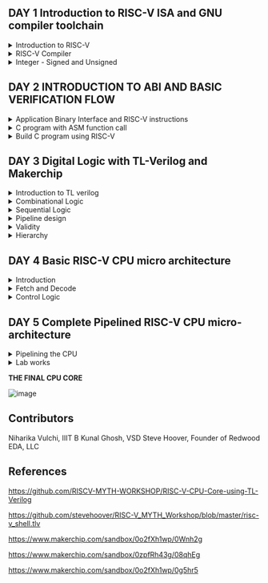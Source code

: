 ## DAY 1 Introduction to RISC-V ISA and GNU compiler toolchain

<details>
<summary>
Introduction to RISC-V
</summary>
RISC-V is an open-source instruction set architecture (ISA) designed with simplicity and versatility. It features a modular structure, enabling custom extensions for diverse applications. Its load-store memory model and compact register set streamline execution. Privilege levels ensure secure operation. RISC-V suits embedded systems to high-performance computing, fostering innovation through open collaboration and customization. It is a 64 bit architecture.

Applications to Hardware: There are 3 major steps of how an application can be run on hardware, which are as follows:

**Operating System:**

Interface between hardware and user.

**Compiler**

Converts the high level language to respective instruction set which are hardware specific such as MIPS, Intel or RISC-V. 

**Assembler**

Converts the output from compiler, to binary language which are further fed to the hardware.

The below figure shows detailed description:


![image](https://github.com/NharikaVulchi/ASIC_RISCV-_workshop/assets/83216569/a693e7e6-736a-4423-a8b1-4e3da4f9fc7d)


The detailed ISA can be found here   https://riscv.org/wp-content/uploads/2017/05/riscv-spec-v2.2.pdf
</details>


<details>
<summary>
RISC-V Compiler
</summary>
Let us start with a C program to find the sum of numbers from 1 to n. Code:


```

#include <stdio.h>

int main () {
	int i,sum = 0, n = 6;
	for (i = 1; i <=n; ++i) {
		sum += i;
	}
	printf("The sum of the number from 1 to %d is %d\n", n,sum);
	return 0;
	}
```

Use the below commands to compile and view the assembly code for the above C program:


```
riscv64-unknown-elf-gcc  -o <object_name.o> <filename.c>
riscv64-unknown-elf-objdump -d <object_name.o>
```

Below are the figure showing disassemble object file along with the main function:


![Screenshot from 2023-08-19 15-20-32](https://github.com/NharikaVulchi/ASIC_RISCV-_workshop/assets/83216569/5b6fc6c1-11aa-4655-88ad-237033912613)



![Screenshot from 2023-08-19 15-07-04](https://github.com/NharikaVulchi/ASIC_RISCV-_workshop/assets/83216569/1aa4afcd-3d4c-45da-ab2c-f6a7091e7043)


See the output using **spike**:

![image](https://github.com/NharikaVulchi/ASIC_RISCV-_workshop/assets/83216569/a75b9634-faa6-4fda-8410-ebf38fd993a2)

**lui** instruction : load upper immediate

![image](https://github.com/NharikaVulchi/ASIC_RISCV-_workshop/assets/83216569/f5b0e7f1-9af5-4502-9f6b-96b121ecd52a)

**spike-d** is used to debug. we can execute each instruction in detail and check the change in the register values accordingly in each step.

![image](https://github.com/NharikaVulchi/ASIC_RISCV-_workshop/assets/83216569/6fb52576-c1ee-4017-80b7-6999bcbaadf4)


**addi** command:

![image](https://github.com/NharikaVulchi/ASIC_RISCV-_workshop/assets/83216569/6ab1b5f4-b53d-4b53-8388-ea008558bffe)


</details>


<details>
<summary>
Integer - Signed and Unsigned
</summary>

**Integer Number Representation :**


Unsigned Numbers


Minimum value : 0


Maximum Value : 2^64 -1


![image](https://github.com/NharikaVulchi/ASIC_RISCV-_workshop/assets/83216569/d993ccfd-0ca6-4ca3-bda4-0fd4e0c5e445)

Negative numbers are represented using 2's complement representation:

![image](https://github.com/NharikaVulchi/ASIC_RISCV-_workshop/assets/83216569/d00de84e-956e-4e5b-ae9b-859f5be23000)


![image](https://github.com/NharikaVulchi/ASIC_RISCV-_workshop/assets/83216569/1caecc5b-b1cb-4a65-ac1a-096e402bc58e)


**Lab 1**

Highest unsigned number that can be represented by RISC-V:Consider the below code 


```
#include <stdio.h>
#include <math.h>
int main() {
unsigned long long int max = (unsigned long long int) (pow(2,64) -1);
printf("highest number represented by unsigned long long int is %llu\n", max);
return 0;
}
```


Ouput :


![image](https://github.com/NharikaVulchi/ASIC_RISCV-_workshop/assets/83216569/60e3ddf4-05e2-428f-b78a-5b00a6c5d5f5)


**Lab 2**


For the below code we expect the output to be a negative umber, but we get 0 because **unsigned** can not represent negative numbers


```
#include <stdio.h>
#include <math.h>
int main() {
unsigned long long int max = (unsigned long long int) (pow(2,64) * -1);
printf("highest number represented by unsigned long long int is %llu\n", max);
return 0;
}
```



![image](https://github.com/NharikaVulchi/ASIC_RISCV-_workshop/assets/83216569/95571c5c-e994-4e5f-9958-891272cf4faf)


**Lab 3**

Let us observe the highest and lowest number for signed integers:


```
#include <stdio.h>
#include <math.h>
int main() {
long long int max = (int) (pow(2,63) -1);
long long int min = (int) (pow(2,63) * -1);
printf("highest number represented by long long int is %lld\n", max);
printf("lowest number represented by long long int is %lld\n", min);
return 0;
```

Output:

![image](https://github.com/NharikaVulchi/ASIC_RISCV-_workshop/assets/83216569/1cd71d67-d462-4454-a928-1dc42c8056fb)


![image](https://github.com/NharikaVulchi/ASIC_RISCV-_workshop/assets/83216569/e16c77b8-2eed-4378-ae9c-f1836a01c405)


</details>

## DAY 2 INTRODUCTION TO ABI AND BASIC VERIFICATION FLOW

<details>
<summary>
Application Binary Interface and RISC-V instructions
</summary>
	
1. The application user can access the hardware resources using system calls, this is knows as the Application Binary Interface. This interface is done via the registers of the hardware.
2. RISC-V architecture provides this interface.
3. Length of the registers is given by **xlen** which can be 32 bit wide or 64 bit wide.
4. Number of registers are 32

**Registers in RISC-V 64 bit architecture**

Two ways to load data into register:


1. 64 bit data can be directly entered into the register
2. 64 bit data can be loaded into the memory


RISC-V is a **little endian** based memory addressing system. The MSB of the data sits to the leftmost bit in the register while storing the data.


![image](https://github.com/NharikaVulchi/ASIC_RISCV-_workshop/assets/83216569/218b1a02-a324-48ad-bc57-dd99349aa4c9)


**Load Instruction** 

1. All the instructions are 32 bit wide.
2. The **ld** instruction loads the immediate double word value into a register
![image](https://github.com/NharikaVulchi/ASIC_RISCV-_workshop/assets/83216569/1e716672-eaed-4f3f-8f11-2928b8440f65)


**Add instruction**

Add the contents of specified registers and stores into the source register. The instruction used is **add**

![image](https://github.com/NharikaVulchi/ASIC_RISCV-_workshop/assets/83216569/0c88d6b1-79e3-45f4-a367-094cf6440b22)


**Store instruction**

Stores doubleword back to memory. Syntax and example is shown below using **sd** instruction.


![image](https://github.com/NharikaVulchi/ASIC_RISCV-_workshop/assets/83216569/c27c6e75-ff46-40a4-b969-c2c1c2bb2802)


**Base integer instructions**

1. Instructions which work on signed and unsigned 64 bit integers.
2. These are the part of RISCVI core.
3. Types:
   		1. R-type: Instructions that operates on registers

   
   		2. I-type: Instructions that operate on immediate value

   
   		3. S-type : Instructions that involve storing back to memory


5 Bits are utilized to represent the register address in an instruction, so we have a total of 2^5 which is 32 number of registers in RISC-V.

**Each register has a specific ABI code to access it**. This is shown in the below figure


![image](https://github.com/NharikaVulchi/ASIC_RISCV-_workshop/assets/83216569/e07adae8-5dc3-4e21-bb9e-9a86fe99866c)
</details>


<details>
<summary>
C program with ASM function call
</summary>
Following is the flowchart representing the Assembly code for sum of numbers

![image](https://github.com/NharikaVulchi/ASIC_RISCV-_workshop/assets/83216569/1140d3de-e995-4d4f-93ba-94895fd0a524)

We try to use **main** from C program to load the required values to the ASM code 

**C code:**

```
#include <stdio.h>

extern int load(int x, int y);

int main() {
	int result=0;
	int count = 9;
	result = load(0x0, count+1);.global load
	printf("Sum of number 1 to %d is %d\n", count,result);
}
```


**ASM code:**


```
.section .text
.global load
.type load, @function

load:
	add	a4,a0,zero
	add	a2,a0,a1
	add	a3,a0,zero
loop:
	add	a4,a3,a4
	addi	a3,a3,1
	blt	a3,a2,loop
	add	a0,a4,zero
	ret
```


**Output:**

![image](https://github.com/NharikaVulchi/ASIC_RISCV-_workshop/assets/83216569/9b542751-14d1-48d4-8d50-854a4d0d0e36)


**Lab works:**

![Screenshot from 2023-08-20 10-43-02](https://github.com/NharikaVulchi/ASIC_RISCV-_workshop/assets/83216569/bc51d090-a383-4d2b-a33c-0f6544241d1f)


![Screenshot from 2023-08-20 10-43-23](https://github.com/NharikaVulchi/ASIC_RISCV-_workshop/assets/83216569/379f1f1c-29d5-491f-b235-7ff104606895)

![Screenshot from 2023-08-20 10-46-46](https://github.com/NharikaVulchi/ASIC_RISCV-_workshop/assets/83216569/f77442e5-5f99-4964-a88f-ef768520be9e)


</details>

<details>

<summary>
Build C program using RISC-V
</summary>

We use the **rv32im.sh** file to view the following result and binary file which is sent to the CPU:

![image](https://github.com/NharikaVulchi/ASIC_RISCV-_workshop/assets/83216569/60b980f4-596d-4a65-ba76-a00a1bb7e7c4)

</details>


## DAY 3 Digital Logic with TL-Verilog and Makerchip

<details>
<summary>
Introduction to TL verilog
</summary>

 
TL Verilog introduces new abstractions that allow designers to describe circuits in a more abstract and concise manner while still maintaining a clear connection to the underlying hardware. Key features of TL verilog includes:
1. Pipeline Abstractions: TL Verilog introduces the concept of pipelines, which are easy-to-define sequences of operations. This abstraction makes it simpler to describe complex pipelined circuits without having to manually manage all the stages and their interactions.
2. Modular Arithmetic: TL Verilog provides built-in support for modular arithmetic, making it easier to handle wraparound behavior often found in digital circuits.
3. Predicated Execution: TL Verilog allows operations to be conditionally executed based on a predicate. This helps in designing circuits that depend on certain conditions before proceeding with an operation.
4. Synchronous and Combinational Blocks: TL Verilog introduces two types of blocks: synchronous and combinational. Synchronous blocks represent clocked logic, while combinational blocks represent combinational logic. This separation makes the design intent clearer.
5. Testbenches and Verification: TL Verilog simplifies the process of creating testbenches for simulation and verification. The higher level of abstraction often results in more concise and understandable testbench code.
6. Automatic Pipelining: The TL Verilog compiler automatically infers pipeline stages based on the code structure. This helps in achieving better performance with minimal effort from the designer.
7. Data Types: TL Verilog introduces new data types like queue and stack, which simplify the description of data movement and storage within circuits.
8. Higher Abstraction Level: TL Verilog enables designers to describe the intended behavior of the circuit more directly, often in a way that's closer to their intuitive understanding of the problem.
</details>

<details>
<summary>
Combinational Logic
</summary>
Combinational logic deals with the manipulation of binary inputs to produce binary outputs based on a predefined logical function. It involves designing circuits that perform specific operations without any memory or feedback. The outputs of combinational logic circuits depend solely on the current inputs, and there is no concept of past states influencing the current behavior.

Key concepts include Logic gates, truth tables, boolean algebra, multiplexers, encoders, decoders and logic expressions.

**LABS**


**Example 1: Pythagoras theorem**

![image](https://github.com/NharikaVulchi/ASIC_RISCV-_workshop/assets/83216569/183e4324-7844-48f3-b46c-5041a15c640e)


**Example 2: inverter**

![image](https://github.com/NharikaVulchi/ASIC_RISCV-_workshop/assets/83216569/1dac5a92-1577-4289-9743-d47301735689)


**Example 3: XOR gate**

![image](https://github.com/NharikaVulchi/ASIC_RISCV-_workshop/assets/83216569/90ace840-badd-43fa-993d-670e0123e3fe)


**Example 4: Addition**

![image](https://github.com/NharikaVulchi/ASIC_RISCV-_workshop/assets/83216569/1251264a-11b6-4115-aa96-51c360144583)


**Example 5: Multiplexer**

![image](https://github.com/NharikaVulchi/ASIC_RISCV-_workshop/assets/83216569/9ed8f938-ba1a-4612-b284-7ebf7c869b40)


![image](https://github.com/NharikaVulchi/ASIC_RISCV-_workshop/assets/83216569/dab3cb4d-d4aa-439e-94a8-32955e20d579)


**Example 6: Calculator**

![image](https://github.com/NharikaVulchi/ASIC_RISCV-_workshop/assets/83216569/2fe821c6-d056-4b67-a330-1f5ae28462a4)


</details>

<details>
<summary>
Sequential Logic
</summary>

**Sequenced by a clock signal.**

The cicuit enters a known state in response to a reset signal.


![image](https://github.com/NharikaVulchi/ASIC_RISCV-_workshop/assets/83216569/8fc25c8e-faf7-4993-9829-5c94b0bd8579)

**Free running counter : Fibonacci Series**

![image](https://github.com/NharikaVulchi/ASIC_RISCV-_workshop/assets/83216569/c514b6ec-acd7-4d54-a511-30e196a25076)

**Sequential Calculator :**

![image](https://github.com/NharikaVulchi/ASIC_RISCV-_workshop/assets/83216569/8e036851-31b9-43e2-907d-9010288802d3)


</details>
<details>
<summary>
Pipeline design
</summary>

Pipeline divides the execution into a specific number of stages.


![image](https://github.com/NharikaVulchi/ASIC_RISCV-_workshop/assets/83216569/b8a7bf3c-8cd7-440f-845b-378d8b1e9a2a)


![image](https://github.com/NharikaVulchi/ASIC_RISCV-_workshop/assets/83216569/10b60931-973e-4421-a6f7-81a08c5fe165)


Pipeline computation can increase the clock frequency.

**Identifiers**

![image](https://github.com/NharikaVulchi/ASIC_RISCV-_workshop/assets/83216569/bd30b81e-ae16-416d-8555-34195879e251)

**Lab on Cycle calculator with 1 stage pipeline**

![image](https://github.com/NharikaVulchi/ASIC_RISCV-_workshop/assets/83216569/9f150f3b-bbac-4378-8370-8fa847a8513f)

</details>

<details>
<summary>
Validity
</summary>
Validity helps us to decode to see the signals which computes values inside a pipeline. 

	
This provides cleaner design, easier debug, better error debugging.


 When we know the instant of when a flip flop holds a meaningful value , we can improve the frequency of clock and hence save power.

 ![image](https://github.com/NharikaVulchi/ASIC_RISCV-_workshop/assets/83216569/c53a29ac-5a65-42aa-aec9-30618b49e293)


 **Lab 1** Calculating total distance using **valid** signal

 ![image](https://github.com/NharikaVulchi/ASIC_RISCV-_workshop/assets/83216569/6a0d8e75-5a3b-4671-9cc0-05ed961018fe)


**Lab 2** Calculator with **valid**

![image](https://github.com/NharikaVulchi/ASIC_RISCV-_workshop/assets/83216569/40eeebc0-c998-4caa-bf6c-aed5433530b8)


**Lab 3** Calculator with memory and recall

![image](https://github.com/NharikaVulchi/ASIC_RISCV-_workshop/assets/83216569/934d43ca-f88f-4ac7-b544-187c840c436a)


![image](https://github.com/NharikaVulchi/ASIC_RISCV-_workshop/assets/83216569/b5e3445b-c788-45bf-9281-c8a8791ef8ba)


</details>

<details>
<summary>
Hierarchy
</summary>

**Conway's game of life**

![image](https://github.com/NharikaVulchi/ASIC_RISCV-_workshop/assets/83216569/99c4f653-bc04-4483-9255-b9f9151579bb)


</details>


## DAY 4 Basic RISC-V CPU micro architecture


<details>
<summary>
Introduction
</summary>

**CPU Microarchitecture**

1. PC is a pointer which points to the Instruction Memory
2. **Dec** decodes the instruction generated
3. Branch instructions have a offset immediate value which is sent to MUX
4. Adder computes next PC with the given offset value
5. **RF** and **RD** are the two source registers for arithmetic instructions
6. **DMem** is data memory
7. **ALU** performs the operation on the intruction.
8. **ld** instruction access the **DMem** and brings the data

![image](https://github.com/NharikaVulchi/ASIC_RISCV-_workshop/assets/83216569/fd077199-3002-40b4-a4c5-9745e4b838f9)

</details>


<details>
<summary>
Fetch and Decode
</summary>

Processor is designed in three steps:
1. Fetch
2. Decode
3. Execute


We implement the below CPU :


![image](https://github.com/NharikaVulchi/ASIC_RISCV-_workshop/assets/83216569/deff1229-b196-4806-82da-dbd1586fe04a)

**LAB 1 PC**


1. PC is incremented to the next instruction after each execution
2. PC in RISC-V is a 32 bit register, which is byte addressable , so we increment it by 4 to move to the next instruction, since instructions are also 32-bit
   

![image](https://github.com/NharikaVulchi/ASIC_RISCV-_workshop/assets/83216569/97879317-6ed1-4a4f-8dbf-2b9ed5d6714b)


Below code is consdiered for designing PC 


```
|cpu
      @0
         $reset = *reset;
         
         $pc[31:0] = >>1$reset ? 32'b0 : >>1$pc + 32'd4;
```         


Implementation in makerchip:


![image](https://github.com/NharikaVulchi/ASIC_RISCV-_workshop/assets/83216569/e9c2d453-cb98-4a90-9a4d-509e75d30614)


![image](https://github.com/NharikaVulchi/ASIC_RISCV-_workshop/assets/83216569/a10dfab3-efc8-4117-af8b-c80eb7455c63)

**LAB 2 Fetch instruction**

Fetches the instruction from Instruction Memory and gives to the Decoder


![image](https://github.com/NharikaVulchi/ASIC_RISCV-_workshop/assets/83216569/61544c1a-6015-4bec-a026-05201cf79c72)

Code:

```
|cpu
  @0
     $reset = *reset;
     $pc[31:0] = >>1$reset ? 0 : (>>1$pc + 32'd4);
  
  @1 
     $imem_rd_addr[M4_IMEM_INDEX_CNT-1:0] = $pc[M4_IMEM_INDEX_CNT+1:2];
     $imem_rd_en = !$reset;
     $instr[31:0] = $imem_rd_data[31:0];
     
  ?$imem_rd_en
     @1
        $imem_rd_data[31:0] = imem[$imem_rd_addr]$instr;
```


![image](https://github.com/NharikaVulchi/ASIC_RISCV-_workshop/assets/83216569/c9fe82fb-4877-4073-bcf2-518ab324f353)


**Instruction decode**

Type of instruction is decided by the opdcode of the instruction.There are 6 instructions type in RISC-V :

1. Register (R) type
2. Immediate (I) type
3. Store (S) type
4. Branch (B) type
5. Upper immediate (U) type
6. Jump (J) type


![image](https://github.com/NharikaVulchi/ASIC_RISCV-_workshop/assets/83216569/71de7b79-4b1c-402a-b36b-9488f123f061)

**LAB 3 Instruction Type Decode Logic:**


```
@1
         $is_u_instr = $instr[6:2] ==? 5'b0x101;
         
         $is_s_instr = $instr[6:2] ==? 5'b0100x;
         
         $is_r_instr = $instr[6:2] ==? 5'b01011 ||
                       $instr[6:2] ==? 5'b011x0 ||
                       $instr[6:2] ==? 5'b10100;
         
         $is_j_instr = $instr[6:2] ==? 5'b11011;
         
         $is_i_instr = $instr[6:2] ==? 5'b0000x ||
                       $instr[6:2] ==? 5'b001x0 ||
                       $instr[6:2] ==? 5'b11001;
         
         $is_b_instr = $instr[6:2] ==? 5'b11000;
```


![image](https://github.com/NharikaVulchi/ASIC_RISCV-_workshop/assets/83216569/82433378-8e70-419f-b372-d465e390d4e1)


**LAB 4 Decode Immediate Part of the Instruction:**

We take the immediate value from the instruction based on the type of instruction given in the below table. We use the concatenation operator to fetch the bits in the immediate value.


![image](https://github.com/NharikaVulchi/ASIC_RISCV-_workshop/assets/83216569/eef79df6-b136-4728-9fef-53680ea7750e)

Code:

```
 $imm[31:0] = $is_i_instr ? {{21{$instr[31]}}, $instr[30:20]} :
	$is_s_instr ? {{21{$instr[31]}}, $instr[30:25], $instr[11:7]} :
	$is_b_instr ? {{20{$instr[31]}}, $instr[7], $instr[30:25], $instr[11:8], 1'b0} :
	$is_u_instr ? {$instr[31:12], 12'b0} :
	$is_j_instr ? {{12{$instr[31]}}, $instr[19:12], $instr[20], $instr[30:21], 1'b0} :
                                    32'b0;
```


![image](https://github.com/NharikaVulchi/ASIC_RISCV-_workshop/assets/83216569/7ecc5aee-cc4f-4622-979b-cd1f8176d544)


**LAB 5 Decode instruction based on Instruction Type**

Code:

```
// Instruction field decode based on type
         $rs2_valid = $is_r_instr || $is_s_instr || $is_b_instr;
         ?$rs2_valid
            $rs2[4:0] = $instr[24:20];
            
         $rs1_valid = $is_r_instr || $is_i_instr || $is_s_instr || $is_b_instr;
         ?$rs1_valid
            $rs1[4:0] = $instr[19:15];
         
         $funct3_valid = $is_r_instr || $is_i_instr || $is_s_instr || $is_b_instr;
         ?$funct3_valid
            $funct3[2:0] = $instr[14:12];
            
         $funct7_valid = $is_r_instr ;
         ?$funct7_valid
            $funct7[6:0] = $instr[31:25];
            
         $rd_valid = $is_r_instr || $is_i_instr || $is_u_instr || $is_j_instr;
         ?$rd_valid
            $rd[4:0] = $instr[11:7];
```


![image](https://github.com/NharikaVulchi/ASIC_RISCV-_workshop/assets/83216569/0cb6ae76-fc56-4bda-b9a9-98a1532ab0bd)


**LAB 6 Decode individual Instruction**

Code:

```
   // Individual Instruction decode
         $dec_bits[10:0] = {$funct7[5], $funct3, $opcode};
         $is_beq = $dec_bits ==? 11'bx_000_1100011;
         $is_bne = $dec_bits ==? 11'bx_001_1100011;
         $is_blt = $dec_bits ==? 11'bx_100_1100011;
         $is_bge = $dec_bits ==? 11'bx_101_1100011;
         $is_bltu = $dec_bits ==? 11'bx_110_1100011;
         $is_bgeu = $dec_bits ==? 11'bx_111_1100011;
         $is_addi = $dec_bits ==? 11'bx_000_0010011;
         $is_add = $dec_bits ==? 11'b0_000_0110011;
```



![image](https://github.com/NharikaVulchi/ASIC_RISCV-_workshop/assets/83216569/b4fba7d0-cd09-40bf-8b9f-8d4c311d13f9)


</details>



<details>
<summary>
Control Logic
</summary>

**LAB 1 Register file read**

After we decode the instruction we read the data from the register files into ALU to faciliate the ALU operation on the registers.

The below figure shows a register file with **read_enable** and **data_output** registers.We map the address of the data registers to be read from the source registers we get from the instruction decode stage.



![image](https://github.com/NharikaVulchi/ASIC_RISCV-_workshop/assets/83216569/eeabc266-b35d-4eed-811b-439c7c8c429c)


We assign the **src1_value** and **src2_value** to the output data from the register files

![image](https://github.com/NharikaVulchi/ASIC_RISCV-_workshop/assets/83216569/1dae8967-d24e-42cd-ba64-f6473562c5c7)



Code:

```
$rf_wr_en = 1'b0;
$rf_wr_index[4:0] = 5'b0;
$rf_wr_data[31:0] = 32'b0;
$rf_rd_en1 = $rs1_valid;
$rf_rd_index1[4:0] = $rs1;
$rf_rd_en2 = $rs2_valid;
$rf_rd_index2[4:0] = $rs2;

//assigning values
$src1_value[31:0] = $rf_rd_data1; 
$src2_value[31:0] = $rf_rd_data2;
```

![image](https://github.com/NharikaVulchi/ASIC_RISCV-_workshop/assets/83216569/18034dd4-49d3-41a3-b650-c900b92bbe83)



**LAB 2 ALU Operations**


We consider two operations **add** and **addi** 

 ![image](https://github.com/NharikaVulchi/ASIC_RISCV-_workshop/assets/83216569/7bc1708e-7413-45e0-aa93-24cfd21c6a8a)

Code:

```
$result[31:0] = $is_addi ? $src1_value + $imm :
                         $is_add ? $src1_value + $src2_value :
                         32'bx ;
```

![image](https://github.com/NharikaVulchi/ASIC_RISCV-_workshop/assets/83216569/2d3f95ec-f7e2-4894-aa69-8ab4ca4cf691)



**LAB 3 Register File Write**

After the ALU operation we store the values back into the resgister file. Below figure gives the detailed description.


![image](https://github.com/NharikaVulchi/ASIC_RISCV-_workshop/assets/83216569/f2fb3384-ac6e-4985-b3f8-102cfd6473de)

Code

```
$rf_wr_en = $rd_valid && $rd != 5'b0;
$rf_wr_index[4:0] = $rd;
$rf_wr_data[31:0] = $result;
```


![image](https://github.com/NharikaVulchi/ASIC_RISCV-_workshop/assets/83216569/5a1fd8a4-144f-46c7-bd1a-dfa9b13536dd)


**ARRAY**

Arrays are typically implemented using a combination of registers and memory. Arrays can be stored in memory, where each element is stored at a specific memory address. The processor can use load and store instructions to access these elements. For example, you might load an element from an array in memory into a register, perform operations on it, and then store the result back into memory.

read operation  involves, read_enable and read_index signals 
write operation involves write_enable, write_index and write_data


![image](https://github.com/NharikaVulchi/ASIC_RISCV-_workshop/assets/83216569/39e87031-64d9-43bf-a643-bd199b96ae95)

**CPU reads the instructions that are written in the previous cylce**

![image](https://github.com/NharikaVulchi/ASIC_RISCV-_workshop/assets/83216569/8ef1f0cb-ae1e-4708-852c-532172255851)


**Branch Instructions**

Branches are conditional in RISC-V

Jump statements are unconditional


Condition is a operation on two source registers

![image](https://github.com/NharikaVulchi/ASIC_RISCV-_workshop/assets/83216569/2748966b-29a8-48df-b7e7-d782a56ea990)

Code:

```
//BRANCH INSTRUCTIONS 1
         $taken_branch = $is_beq ? ($src1_value == $src2_value):
                     $is_bne ? ($src1_value != $src2_value):
                     $is_blt ? (($src1_value < $src2_value) ^ ($src1_value[31] != $src2_value[31])):
                     $is_bge ? (($src1_value >= $src2_value) ^ ($src1_value[31] != $src2_value[31])):
                     $is_bltu ? ($src1_value < $src2_value):
                     $is_bgeu ? ($src1_value >= $src2_value):
                                1'b0;
     
     
//BRANCH INSTRUCTIONS 2
$br_target_pc[31:0] = $pc +$imm;
```


![image](https://github.com/NharikaVulchi/ASIC_RISCV-_workshop/assets/83216569/c88a6b27-213b-4146-b303-7f4e76dc124f)



**Test Bench**


Code :

```
*passed = |cpu/xreg[10]>>5$value == (1+2+3+4+5+6+7+8+9) ;
```


![image](https://github.com/NharikaVulchi/ASIC_RISCV-_workshop/assets/83216569/6035d984-bb85-456a-bd6b-3b07f445d4d7)

</details>

## DAY 5 Complete Pipelined RISC-V CPU micro-architecture

<details>
<summary>
Pipelining the CPU
</summary>

Waterfall Logic Diagram : There is one logic in previous stage with respect to the one which is in the current stage. S0, Instead of feeding back the logic, we feed it into the INSTRUCTION that is waiting in the next stage.

Dependency of one instruction on another is clearly seen in this diagram.

![image](https://github.com/NharikaVulchi/ASIC_RISCV-_workshop/assets/83216569/27d11ada-974e-4e88-9463-f1e70b140c73)

Performance of CPU is increased with increased clock cycle frequency. This, creates problems in dependancies between each instruction with another. Hazards:
1. Branch with the control flow hazard
2. Read after write hazard

![image](https://github.com/NharikaVulchi/ASIC_RISCV-_workshop/assets/83216569/6ad96eab-8f82-45cb-8fa9-ad636d5bcaca)

![image](https://github.com/NharikaVulchi/ASIC_RISCV-_workshop/assets/83216569/2cbd2ab0-ffa9-4a4c-b294-eeaf4d9155ef)

In our example, if we consider 3 cycle latency between each instruction , we can solve the hazards that are involved (read afer write and branch )

![image](https://github.com/NharikaVulchi/ASIC_RISCV-_workshop/assets/83216569/f11b77db-c385-4726-9f4b-152d63e9661d)

3_cycle latency: using **valid** after 3 cycles

Code:

```
         //3 cycle valid signal
         $start = !$reset && >>1$reset;
         $valid = $reset ? 1'b0 : 
                  $start ? 1'b1 : 
                  >>3$valid ;
```


![image](https://github.com/NharikaVulchi/ASIC_RISCV-_workshop/assets/83216569/84121a80-b4c2-4252-b249-b53cbf28d70c)


</details>

<details>
<summary>
Lab works
</summary>
The above case can be improved by taking care of invalid cycles

**LAB ALU CODE**


![image](https://github.com/NharikaVulchi/ASIC_RISCV-_workshop/assets/83216569/0573d796-a47a-437a-8cf1-bb9356b6986c)


**LAB Load Data**

![image](https://github.com/NharikaVulchi/ASIC_RISCV-_workshop/assets/83216569/ce5a140c-cf4f-4724-8b9d-41d82c70fd05)


**LAB Control Logic for Jump instructions**

![image](https://github.com/NharikaVulchi/ASIC_RISCV-_workshop/assets/83216569/d4751ddc-589c-4239-8899-fdb26d280b2c)
</details>

**THE FINAL CPU CORE**

![image](https://github.com/NharikaVulchi/ASIC_RISCV-_workshop/assets/83216569/f79587b9-6f14-42c7-8251-22dea8a3cb7b)


## Contributors

Niharika Vulchi, IIIT B
Kunal Ghosh, VSD
Steve Hoover, Founder of Redwood EDA, LLC


## References

https://github.com/RISCV-MYTH-WORKSHOP/RISC-V-CPU-Core-using-TL-Verilog

https://github.com/stevehoover/RISC-V_MYTH_Workshop/blob/master/risc-v_shell.tlv

https://www.makerchip.com/sandbox/0o2fXh1wp/0Wnh2g

https://www.makerchip.com/sandbox/0zpfRh43g/08qhEg

https://www.makerchip.com/sandbox/0o2fXh1wp/0g5hr5









